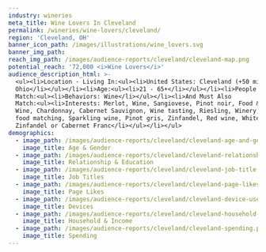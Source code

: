 ```yaml
---
industry: wineries
meta_title: Wine Lovers In Cleveland
permalink: /wineries/wine-lovers/cleveland/
region: 'Cleveland, OH'
banner_icon_path: /images/illustrations/wine_lovers.svg
banner_img_path:
reach_img_path: /images/audience-reports/cleveland/cleveland-map.png
potential_reach: '72,000 <i>Wine Lovers</i>'
audience_description_html: >-
  <ul><li>Location - Living In:<ul><li>United States: Cleveland (+50 mi)
  Ohio</li></ul></li><li>Age:<ul><li>21 - 65+</li></ul></li><li>People Who
  Match:<ul><li>Behaviors: Wine</li></ul></li><li>And Must Also
  Match:<ul><li>Interests: Merlot, Wine, Sangiovese, Pinot noir, Food &amp;
  Wine, Chardonnay, Cabernet Sauvignon, Wine tasting, Riesling, Winery, Wine and
  food matching, Sparkling wine, Pinot gris, Zinfandel, Red wine, White
  Zinfandel or Cabernet Franc</li></ul></li></ul>
demographics:
  - image_path: /images/audience-reports/cleveland/cleveland-age-and-gender.png
    image_title: Age & Gender
  - image_path: /images/audience-reports/cleveland/cleveland-relationship-education.png
    image_title: Relationship & Education
  - image_path: /images/audience-reports/cleveland/cleveland-job-title.png
    image_title: Job Titles
  - image_path: /images/audience-reports/cleveland/cleveland-page-likes.png
    image_title: Page Likes
  - image_path: /images/audience-reports/cleveland/cleveland-device-users.png
    image_title: Devices
  - image_path: /images/audience-reports/cleveland/cleveland-household-income.png
    image_title: Household & Income
  - image_path: /images/audience-reports/cleveland/cleveland-spending.png
    image_title: Spending
---
```

